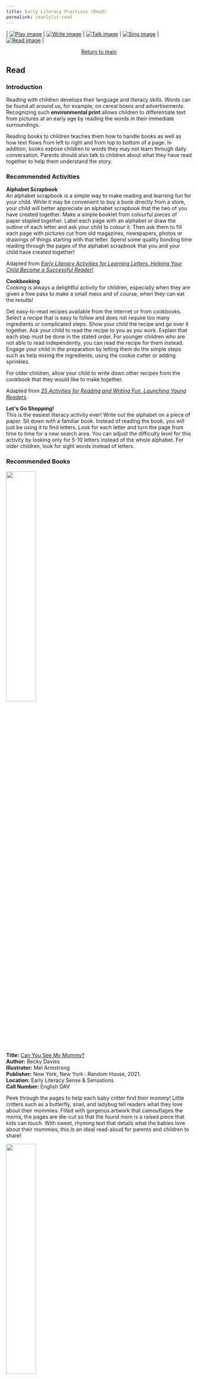 ```yaml
---
title: Early Literacy Practices (Read)
permalink: /earlylit-read
---
```

| [![Play image](/images/diyresources/preschool/EarlyReadPrac_Play.png)](/earlylit-play) | [![Write image](/images/diyresources/preschool/EarlyReadPrac_Write.png)](/earlylit-write) | [![Talk image](/images/diyresources/preschool/EarlyReadPrac_Talk.png)](/earlylit-talk) | [![Sing image](/images/diyresources/preschool/EarlyReadPrac_Sing.png)](/earlylit-sing) | [![Read image](/images/diyresources/preschool/EarlyReadPrac_Read.png)](/earlylit-read) |

<p style="text-align: center;"><a href="/diy-resources/preschool/preschool-main">Return to main</a></p>

## **Read**

### **Introduction**

Reading with children develops their language and literacy skills. Words can be found all around us, for example, on cereal boxes and advertisements. Recognizing such **environmental print** allows children to differentiate text from pictures at an early age by reading the words in their immediate surroundings.

Reading books to children teaches them how to handle books as well as how text flows from left to right and from top to bottom of a page. In addition, books expose children to words they may not learn through daily conversation. Parents should also talk to children about what they have read together to help them understand the story.
 
### **Recommended Activities**

**Alphabet Scrapbook** <br>
An alphabet scrapbook is a simple way to make reading and learning fun for your child. While it may be convenient to buy a book directly from a store, your child will better appreciate an alphabet scrapbook that the two of you have created together. Make a simple booklet from colourful pieces of paper stapled together. Label each page with an alphabet or draw the outline of each letter and ask your child to colour it. Then ask them to fill each page with pictures cut from old magazines, newspapers, photos or drawings of things starting with that letter. Spend some quality bonding time reading through the pages of the alphabet scrapbook that you and your child have created together!

Adapted from [*Early Literacy Activities for Learning Letters. Helping Your Child Become a Successful Reader!*](http://www.childrens-books-and-reading.com/early-literacy-activities.html)

**Cookbooking** <br>
Cooking is always a delightful activity for children, especially when they are given a free pass to make a small mess and of course, when they can eat the results!

Get easy-to-read recipes available from the internet or from cookbooks. Select a recipe that is easy to follow and does not require too many ingredients or complicated steps. Show your child the recipe and go over it together. Ask your child to read the recipe to you as you work. Explain that each step must be done in the stated order. For younger children who are not able to read independently, you can read the recipe for them instead. Engage your child in the preparation by letting them do the simple steps such as help mixing the ingredients, using the cookie cutter or adding sprinkles.

For older children, allow your child to write down other recipes from the cookbook that they would like to make together.

Adapted from [*25 Activities for Reading and Writing Fun. Launching Young Readers*](https://www.readingrockets.org/article/25-activities-reading-and-writing-fun).

**Let's Go Shopping!** <br>
This is the easiest literacy activity ever! Write out the alphabet on a piece of paper. Sit down with a familiar book. Instead of reading the book, you will just be using it to find letters. Look for each letter and turn the page from time to time for a new search area. You can adjust the difficulty level for this activity by looking only for 5-10 letters instead of the whole alphabet. For older children, look for sight words instead of letters.

### **Recommended Books**

<img src="/images/diyresources/preschool/mommy.PNG" style="width:40%">

**Title:** [Can You See My Mommy?	](https://catalogue.nlb.gov.sg/cgi-bin/spydus.exe/ENQ/WPAC/BIBENQ?SETLVL=1&BRN=205397487)<br>
**Author:** Becky Davies <br>
**Illustrator:** Mel Armstrong <br>
**Publisher:** New York, New York : Random House, 2021.<br>
**Location:** Early Literacy Sense & Sensations  <br>
**Call Number:** English DAV <br>

Peek through the pages to help each baby critter find their mommy! Little critters such as a butterfly, snail, and ladybug tell readers what they love about their mommies. Filled with gorgeous artwork that camouflages the moms, the pages are die-cut so that the found mom is a raised piece that kids can touch. With sweet, rhyming text that details what the babies love about their mommies, this is an ideal read-aloud for parents and children to share!

<img src="/images/diyresources/preschool/bedtime%20rhymes.png" style="width:40%">
																																								
**Title:** [Bedtime Rhymes	](https://catalogue.nlb.gov.sg/cgi-bin/spydus.exe/ENQ/WPAC/BIBENQ?SETLVL=1&BRN=205402447) <br>
**Author:** Joel Selby<br>
**Illustrator:** Ashley Selby <br>
**Publisher:** London: Campbell Books, 2021.<br>
**Location:** Early Literacy Sense & Sensations <br>
**Call Number:** English 398.8 SEL<br>

Read about how the cow jump over the moon, rock the baby's cradle and gaze at all the twinkly stars in the night sky before bed in Bedtime Rhymes. Toddlers will love using the chunky push, pull and slide mechanisms to bring these classic playtime rhymes to life. Scan the QR code to sing along together too! With bright, bold illustrations from Joel and Ashley Selby, this is the perfect bedtime read for little ones.

<img src="/images/diyresources/preschool/doctorsaurus.PNG" style="width:40%">

**Title:** [Doctorsaurus!](https://catalogue.nlb.gov.sg/cgi-bin/spydus.exe/ENQ/WPAC/BIBENQ?SETLVL=1&BRN=205400745) <br>
**Author:** Emi-Lou May<br>
**Illustrator:** Leire Martin<br>
**Publisher:** London: Little Tiger Press, 2021.<br>
**Location:** Early Literacy Picture Books  <br>
**Call Number:** English MAY <br>

Thumping head? Tummy ache? Nose all sore and sniffy? Then call for Doctorsaurus and she’ll fix you in a jiffy! A rhyming prehistoric romp – just the tonic for poorly toddlers!

<img src="/images/diyresources/preschool/meet%20the%20oceans.png" style="width:40%">

**Title:** [Meet The Oceans](https://catalogue.nlb.gov.sg/cgi-bin/spydus.exe/ENQ/WPAC/BIBENQ?SETLVL=1&BRN=205400845) <br>
**Author:** Caryl Hart  <br>
**Illustrator:** Bethany Woollvin<br>
**Publisher:** London : Bloomsbury Children's Books, \[2021\] ©2021. <br>
**Location:** Early Literacy Picture Books  <br>
**Call Number:** English HAR

Let's dive through a world full of mystery and go visit the oceans and seas on a submarine epic adventure... All aboard -- take your seats if you please! Join in with the fun rhymes as we go on an underwater expedition to say hello to the oceans and seas of our world. The ocean is a vast treasure-house, threatened by plastic waste and pollution, and this picture book is the ideal introduction to the importance of caring for it. It's perfect for all would-be explorers!

*All synopses taken from the respective publishers. The book covers are the copyright of the respective publishing companies.*

**For more activities and book recommendations, click [here](/files/preschool/Early%20Literacy%20Practices_Compiled.pdf).**